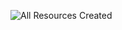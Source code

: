 ![All Resources Created](https://github.com/user-attachments/assets/4feea353-14e3-4c82-ab33-3993cc657c83)
